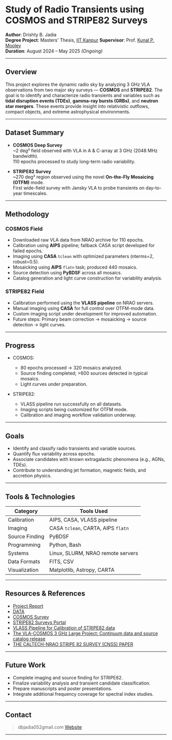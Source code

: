 # Study of Radio Transients using COSMOS and STRIPE82 Surveys

**Author**: Drishty B. Jadia  
**Degree Project**: Masters' Thesis, [IIT Kanpur](https://www.iitk.ac.in/) 
**Supervisor**: Prof. [Kunal P. Mooley](https://sites.google.com/view/mooleylab/)  
**Duration**: August 2024 – May 2025 *(Ongoing)*  

---

## Overview

This project explores the dynamic radio sky by analyzing 3 GHz VLA observations from two major sky surveys — **COSMOS** and **STRIPE82**. The goal is to identify and characterize radio transients and variables such as **tidal disruption events (TDEs)**, **gamma-ray bursts (GRBs)**, and **neutron star mergers**. These events provide insight into relativistic outflows, compact objects, and extreme astrophysical environments.

---

## Dataset Summary

- **COSMOS Deep Survey**  
  ~2 deg² field observed with VLA in A & C-array at 3 GHz (2048 MHz bandwidth).  
  110 epochs processed to study long-term radio variability.

- **STRIPE82 Survey**  
  ~270 deg² region observed using the novel **On-the-Fly Mosaicing (OTFM)** mode.  
  First wide-field survey with Jansky VLA to probe transients on day-to-year timescales.

---

## Methodology

### COSMOS Field
- Downloaded raw VLA data from NRAO archive for 110 epochs.
- Calibration using **AIPS** pipeline; fallback CASA script developed for failed epochs.
- Imaging using **CASA** `tclean` with optimized parameters (nterms=2, robust=0.5).
- Mosaicking using **AIPS** `flatn` task; produced 440 mosaics.
- Source detection using **PyBDSF** across all mosaics.
- Catalog generation and light curve construction for variability analysis.

### STRIPE82 Field
- Calibration performed using the **VLASS pipeline** on NRAO servers.
- Manual imaging using **CASA** for full control over OTFM-mode data.
- Custom imaging script under development for improved automation.
- Future steps: Primary beam correction → mosaicking → source detection → light curves.

---

## Progress

- COSMOS:  
  - 80 epochs processed → 320 mosaics analyzed.  
  - Source finding completed; >600 sources detected in typical mosaics.  
  - Light curves under preparation.

- STRIPE82:  
  - VLASS pipeline run successfully on all datasets.  
  - Imaging scripts being customized for OTFM mode.  
  - Calibration and imaging workflow validation underway.

---

## Goals

- Identify and classify radio transients and variable sources.
- Quantify flux variability across epochs.
- Associate candidates with known extragalactic phenomena (e.g., AGNs, TDEs).
- Contribute to understanding jet formation, magnetic fields, and accretion physics.

---

## Tools & Technologies

| Category           | Tools Used                                 |
|--------------------|---------------------------------------------|
| Calibration        | AIPS, CASA, VLASS pipeline                  |
| Imaging            | CASA `tclean`, CARTA, AIPS `flatn`          |
| Source Finding     | PyBDSF                                      |
| Programming        | Python, Bash                                |
| Systems            | Linux, SLURM, NRAO remote servers           |
| Data Formats       | FITS, CSV                                   |
| Visualization      | Matplotlib, Astropy, CARTA                  |

---

## Resources & References

- [Project Report](./VLA_COSMOS_STRIPE82.pdf)
- [DATA](https://data.nrao.edu/portal/)
- [COSMOS Survey](https://cosmos.astro.caltech.edu/page/radio)
- [STRIPE82 Surveys Portal](http://www.tauceti.caltech.edu/stripe82/)
- [VLASS Pipeline for Calibration of STRIPE82 data](./hifv_compression.py)
- [The VLA-COSMOS 3 GHz Large Project: Continuum data and source catalog release](https://www.aanda.org/articles/aa/abs/2017/06/aa28704-16/aa28704-16.html)
- [THE CALTECH-NRAO STRIPE 82 SURVEY (CNSS) PAPER](https://iopscience.iop.org/article/10.3847/0004-637X/818/2/105/meta)

---

## Future Work

- Complete imaging and source finding for STRIPE82.
- Finalize variability analysis and transient candidate classification.
- Prepare manuscripts and poster presentations.
- Integrate additional frequency coverage for spectral index studies.

---

## Contact

> dbjadia052gmail.com 
> [Website](https://drishtyjadia05.github.io)  

---
